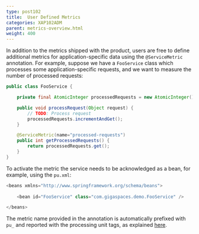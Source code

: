 ```yaml
---
type: post102
title:  User Defined Metrics
categories: XAP102ADM
parent: metrics-overview.html
weight: 400
---
```


In addition to the metrics shipped with the product, users are free to define additional metrics for application-specific data using the `@ServiceMetric` annotation. For example, suppose we have a `FooService` class which processes some application-specific requests, and we want to measure the number of processed requests:


```java
public class FooService {

    private final AtomicInteger processedRequests = new AtomicInteger();

    public void processRequest(Object request) {
        // TODO: Process request
        processedRequests.incrementAndGet();
    }

    @ServiceMetric(name="processed-requests")
    public int getProcessedRequests() {
        return processedRequests.get();
    }
}
```

To activate the metric the service needs to be acknowledged as a bean, for example, using the `pu.xml`:


```java
<beans xmlns="http://www.springframework.org/schema/beans">
                                          
	<bean id="FooService" class="com.gigaspaces.demo.FooService" />

</beans>
```

The metric name provided in the annotation is automatically prefixed with `pu_` and reported with the processing unit tags, as explained [here](./metrics-bundled.html#processing-unit).

